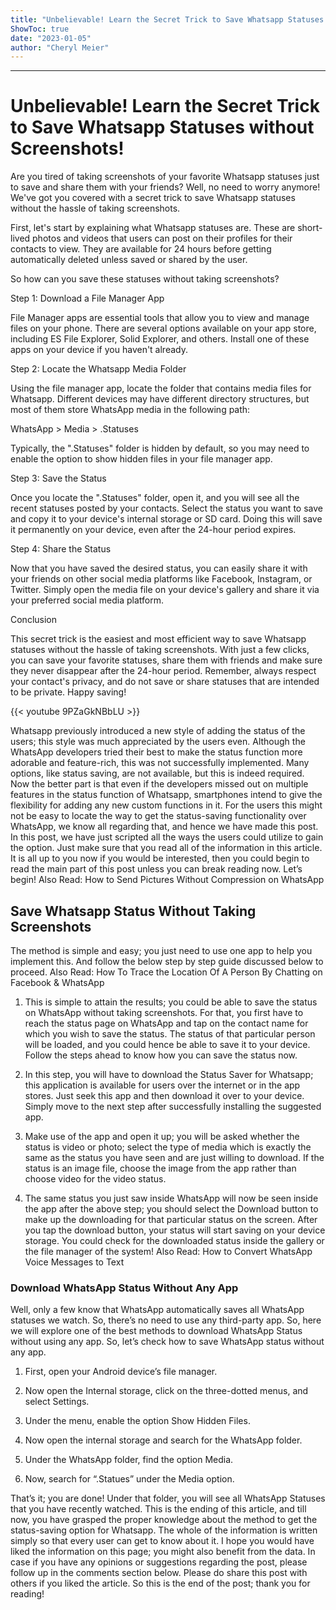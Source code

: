 ```yaml
---
title: "Unbelievable! Learn the Secret Trick to Save Whatsapp Statuses without Screenshots!"
ShowToc: true 
date: "2023-01-05"
author: "Cheryl Meier"
---
```

*****
# Unbelievable! Learn the Secret Trick to Save Whatsapp Statuses without Screenshots!

Are you tired of taking screenshots of your favorite Whatsapp statuses just to save and share them with your friends? Well, no need to worry anymore! We've got you covered with a secret trick to save Whatsapp statuses without the hassle of taking screenshots.

First, let's start by explaining what Whatsapp statuses are. These are short-lived photos and videos that users can post on their profiles for their contacts to view. They are available for 24 hours before getting automatically deleted unless saved or shared by the user.

So how can you save these statuses without taking screenshots?

Step 1: Download a File Manager App

File Manager apps are essential tools that allow you to view and manage files on your phone. There are several options available on your app store, including ES File Explorer, Solid Explorer, and others. Install one of these apps on your device if you haven't already.

Step 2: Locate the Whatsapp Media Folder

Using the file manager app, locate the folder that contains media files for Whatsapp. Different devices may have different directory structures, but most of them store WhatsApp media in the following path:

WhatsApp > Media > .Statuses

Typically, the ".Statuses" folder is hidden by default, so you may need to enable the option to show hidden files in your file manager app.

Step 3: Save the Status

Once you locate the ".Statuses" folder, open it, and you will see all the recent statuses posted by your contacts. Select the status you want to save and copy it to your device's internal storage or SD card. Doing this will save it permanently on your device, even after the 24-hour period expires.

Step 4: Share the Status

Now that you have saved the desired status, you can easily share it with your friends on other social media platforms like Facebook, Instagram, or Twitter. Simply open the media file on your device's gallery and share it via your preferred social media platform.

Conclusion

This secret trick is the easiest and most efficient way to save Whatsapp statuses without the hassle of taking screenshots. With just a few clicks, you can save your favorite statuses, share them with friends and make sure they never disappear after the 24-hour period. Remember, always respect your contact's privacy, and do not save or share statuses that are intended to be private. Happy saving!

{{< youtube 9PZaGkNBbLU >}} 



Whatsapp previously introduced a new style of adding the status of the users; this style was much appreciated by the users even. Although the WhatsApp developers tried their best to make the status function more adorable and feature-rich, this was not successfully implemented. Many options, like status saving, are not available, but this is indeed required. Now the better part is that even if the developers missed out on multiple features in the status function of Whatsapp, smartphones intend to give the flexibility for adding any new custom functions in it.
For the users this might not be easy to locate the way to get the status-saving functionality over WhatsApp, we know all regarding that, and hence we have made this post. In this post, we have just scripted all the ways the users could utilize to gain the option. Just make sure that you read all of the information in this article. It is all up to you now if you would be interested, then you could begin to read the main part of this post unless you can break reading now. Let’s begin!
Also Read: How to Send Pictures Without Compression on WhatsApp

 
## Save Whatsapp Status Without Taking Screenshots


The method is simple and easy; you just need to use one app to help you implement this. And follow the below step by step guide discussed below to proceed.
Also Read: How To Trace the Location Of A Person By Chatting on Facebook & WhatsApp
1. This is simple to attain the results; you could be able to save the status on WhatsApp without taking screenshots. For that, you first have to reach the status page on WhatsApp and tap on the contact name for which you wish to save the status. The status of that particular person will be loaded, and you could hence be able to save it to your device. Follow the steps ahead to know how you can save the status now.
2. In this step, you will have to download the Status Saver for Whatsapp; this application is available for users over the internet or in the app stores. Just seek this app and then download it over to your device. Simply move to the next step after successfully installing the suggested app.

3. Make use of the app and open it up; you will be asked whether the status is video or photo; select the type of media which is exactly the same as the status you have seen and are just willing to download. If the status is an image file, choose the image from the app rather than choose video for the video status.
4. The same status you just saw inside WhatsApp will now be seen inside the app after the above step; you should select the Download button to make up the downloading for that particular status on the screen. After you tap the download button, your status will start saving on your device storage. You could check for the downloaded status inside the gallery or the file manager of the system!
Also Read: How to Convert WhatsApp Voice Messages to Text

 
### Download WhatsApp Status Without Any App


Well, only a few know that WhatsApp automatically saves all WhatsApp statuses we watch. So, there’s no need to use any third-party app.
So, here we will explore one of the best methods to download WhatsApp Status without using any app. So, let’s check how to save WhatsApp status without any app.
1. First, open your Android device’s file manager.

2. Now open the Internal storage, click on the three-dotted menus, and select Settings.
3. Under the menu, enable the option Show Hidden Files.

4. Now open the internal storage and search for the WhatsApp folder.

5. Under the WhatsApp folder, find the option Media.

6. Now, search for “.Statues” under the Media option.

That’s it; you are done! Under that folder, you will see all WhatsApp Statuses that you have recently watched.
This is the ending of this article, and till now, you have grasped the proper knowledge about the method to get the status-saving option for Whatsapp. The whole of the information is written simply so that every user can get to know about it.
I hope you would have liked the information on this page; you might also benefit from the data.
In case if you have any opinions or suggestions regarding the post, please follow up in the comments section below. Please do share this post with others if you liked the article. So this is the end of the post; thank you for reading!





